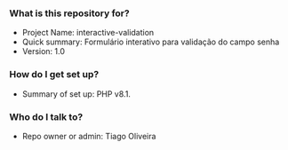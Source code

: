 ### What is this repository for? ###

* Project Name: interactive-validation
* Quick summary: Formulário interativo para validação do campo senha
* Version: 1.0

### How do I get set up? ###

* Summary of set up: PHP v8.1.

### Who do I talk to? ###

* Repo owner or admin: Tiago Oliveira

